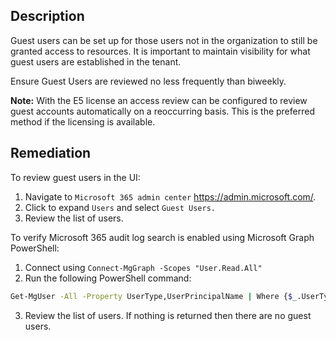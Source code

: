 ## Description

Guest users can be set up for those users not in the organization to still be granted access to resources. It is important to maintain visibility for what guest users are established in the tenant.

Ensure Guest Users are reviewed no less frequently than biweekly.

**Note:** With the E5 license an access review can be configured to review guest accounts automatically on a reoccurring basis. This is the preferred method if the licensing is available.

## Remediation

To review guest users in the UI:

1. Navigate to `Microsoft 365 admin center` https://admin.microsoft.com/.
2. Click to expand `Users` and select `Guest Users.`
3. Review the list of users.

To verify Microsoft 365 audit log search is enabled using Microsoft Graph PowerShell:

1. Connect using `Connect-MgGraph -Scopes "User.Read.All"`
2. Run the following PowerShell command:

```bash
Get-MgUser -All -Property UserType,UserPrincipalName | Where {$_.UserType -ne "Member"} | Format-Table UserPrincipalName, UserType
```

3. Review the list of users. If nothing is returned then there are no guest users.